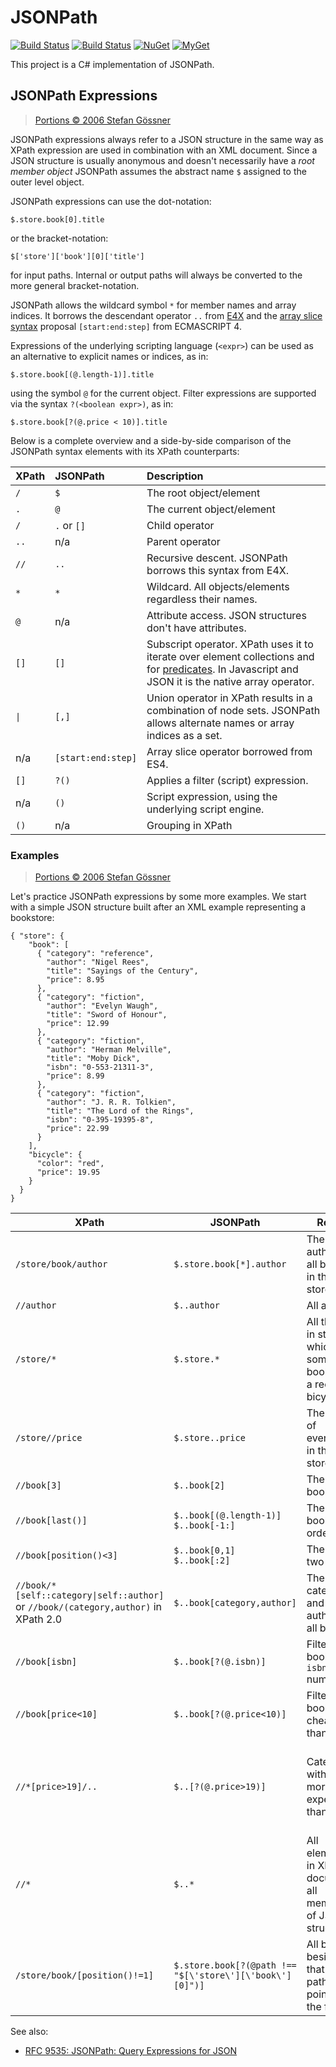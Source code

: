 # JSONPath

[![Build Status][win-build-badge]][win-builds]
[![Build Status][nix-build-badge]][nix-builds]
[![NuGet][nuget-badge]][nuget-pkg]
[![MyGet][myget-badge]][edge-pkgs]

This project is a C# implementation of JSONPath.

## JSONPath Expressions

> [Portions &copy; 2006 Stefan G&ouml;ssner](http://goessner.net/articles/JsonPath/#e2)

JSONPath expressions always refer to a JSON structure in the same way as XPath
expression are used in combination with an XML document. Since a JSON structure is
usually anonymous and doesn't necessarily have a *root member object* JSONPath
assumes the abstract name `$` assigned to the outer level object.

JSONPath expressions can use the dot-notation:

    $.store.book[0].title

or the bracket-notation:

    $['store']['book'][0]['title']

for input paths. Internal or output paths will always be converted to the more
general bracket-notation.

JSONPath allows the wildcard symbol `*` for member names and array indices. It
borrows the descendant operator `..` from [E4X][e4x] and the [array slice
syntax][es4-slice] proposal `[start:end:step]` from ECMASCRIPT 4.

Expressions of the underlying scripting language (`<expr>`) can be used as an
alternative to explicit names or indices, as in:

    $.store.book[(@.length-1)].title

using the symbol `@` for the current object. Filter expressions are supported via
the syntax `?(<boolean expr>)`, as in:

    $.store.book[?(@.price < 10)].title

Below is a complete overview and a side-by-side comparison of the JSONPath
syntax elements with its XPath counterparts:

| XPath     | JSONPath           | Description                                                |
|:----------|:-------------------|:-----------------------------------------------------------|
| `/`       | `$`                | The root object/element                                    |
| `.`       | `@`                | The current object/element                                 |
| `/`       | `.` or `[]`        | Child operator                                             |
| `..`      | n/a                | Parent operator                                            |
| `//`      | `..`               | Recursive descent. JSONPath borrows this syntax from E4X.  |
| `*`       | `*`                | Wildcard. All objects/elements regardless their names.     |
| `@`       | n/a                | Attribute access. JSON structures don't have attributes.   |
| `[]`      | `[]`               | Subscript operator. XPath uses it to iterate over element collections and for [predicates][xpath-predicates]. In Javascript and JSON it is the native array operator. |
| `\|`      | `[,]`              | Union operator in XPath results in a combination of node sets. JSONPath allows alternate names or array indices as a set. |
| n/a       | `[start:end:step]` | Array slice operator borrowed from ES4.                    |
| `[]`      | `?()`              | Applies a filter (script) expression.                      |
| n/a       | `()`               | Script expression, using the underlying script engine.     |
| `()`      | n/a                | Grouping in XPath                                          |

  [e4x]: http://en.wikipedia.org/wiki/E4X
  [es4-slice]: http://developer.mozilla.org/es4/proposals/slice_syntax.html
  [xpath-predicates]: http://www.w3.org/TR/xpath#predicates

### Examples

> [Portions &copy; 2006 Stefan G&ouml;ssner](http://goessner.net/articles/JsonPath/#e3)

Let's practice JSONPath expressions by some more examples. We start with a
simple JSON structure built after an XML example representing a bookstore:

    { "store": {
        "book": [
          { "category": "reference",
            "author": "Nigel Rees",
            "title": "Sayings of the Century",
            "price": 8.95
          },
          { "category": "fiction",
            "author": "Evelyn Waugh",
            "title": "Sword of Honour",
            "price": 12.99
          },
          { "category": "fiction",
            "author": "Herman Melville",
            "title": "Moby Dick",
            "isbn": "0-553-21311-3",
            "price": 8.99
          },
          { "category": "fiction",
            "author": "J. R. R. Tolkien",
            "title": "The Lord of the Rings",
            "isbn": "0-395-19395-8",
            "price": 22.99
          }
        ],
        "bicycle": {
          "color": "red",
          "price": 19.95
        }
      }
    }

XPath                 | JSONPath                 | Result                                 | Notes
----------------------|--------------------------| ---------------------------------------|------
`/store/book/author`  | `$.store.book[*].author` | The authors of all books in the store  |
`//author`            | `$..author`              | All authors                            |
`/store/*`            | `$.store.*`              | All things in store, which are some books and a red bicycle |
`/store//price`       | `$.store..price`         | The price of everything in the store   |
`//book[3]`           | `$..book[2]`             | The third book                         |
`//book[last()]`      | `$..book[(@.length-1)]`<br>`$..book[-1:]`  | The last book in order |
`//book[position()<3]`| `$..book[0,1]`<br>`$..book[:2]`| The first two books              |
`//book/*[self::category\|self::author]` or `//book/(category,author)` in XPath 2.0 | `$..book[category,author]` | The categories and authors of all books |
`//book[isbn]`        | `$..book[?(@.isbn)]`     | Filter all books with `isbn` number    |
`//book[price<10]`    | `$..book[?(@.price<10)]` | Filter all books cheapier than 10      |
`//*[price>19]/..`    | `$..[?(@.price>19)]`     | Categories with things more expensive than 19 | Parent (caret) not present in original spec
`//*`                 | `$..*`                   | All elements in XML document; all members of JSON structure |
`/store/book/[position()!=1]` | `$.store.book[?(@path !== "$[\'store\'][\'book\'][0]")]` | All books besides that at the path pointing to the first | `@path` not present in original spec

See also:

- [RFC 9535: JSONPath: Query Expressions for JSON][rfc]

[win-build-badge]: https://img.shields.io/appveyor/ci/raboof/JSONPath/master.svg?label=windows
[win-builds]: https://ci.appveyor.com/project/raboof/JSONPath
[nix-build-badge]: https://img.shields.io/travis/atifaziz/JSONPath/master.svg?label=linux
[nix-builds]: https://travis-ci.org/atifaziz/JSONPath
[myget-badge]: https://img.shields.io/myget/raboof/vpre/JsonPathLib.svg?label=myget
[edge-pkgs]: https://www.myget.org/feed/raboof/package/nuget/JsonPathLib
[nuget-badge]: https://img.shields.io/nuget/v/JsonPathLib.svg
[nuget-pkg]: https://www.nuget.org/packages/JsonPathLib
[rfc]: https://www.rfc-editor.org/rfc/rfc9535.html
